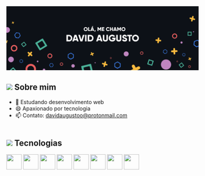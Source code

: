 
<img href="" src="bannerr.png">

<h2><img src="https://media.giphy.com/media/2Wg89Ea84IMmkxMngo/giphy.gif" height="20"> Sobre mim</h2>



- 🌱 Estudando desenvolvimento web
- 😄 Apaxionado por tecnologia
- 📫 Contato: davidaugustoo@protonmail.com
<br></br>

<h2><img src="https://media.giphy.com/media/VdoIFLsMIlwzfKD520/giphy.gif" height="20"> Tecnologias</h2>                                                                                                                       

<div>
 <img src="https://cdn.jsdelivr.net/gh/devicons/devicon/icons/html5/html5-original.svg" width="40" height="40"/>  
 <img src="https://cdn.jsdelivr.net/gh/devicons/devicon/icons/css3/css3-original.svg" width="40" height="40"/> 
 <img src="https://cdn.jsdelivr.net/gh/devicons/devicon/icons/javascript/javascript-original.svg" width="40" height="40"/>
 <img src="https://cdn.jsdelivr.net/gh/devicons/devicon/icons/typescript/typescript-original.svg" width="40" height="40" />
 <img src="https://cdn.jsdelivr.net/gh/devicons/devicon/icons/nodejs/nodejs-original.svg" width="40" height="40" />
<img src="https://cdn.jsdelivr.net/gh/devicons/devicon/icons/react/react-original.svg" width="40" height="40" />
 <img src="https://cdn.jsdelivr.net/gh/devicons/devicon/icons/git/git-original.svg" width="40" height="40"/>  
 <img src="https://cdn.jsdelivr.net/gh/devicons/devicon/icons/vscode/vscode-original.svg" width="40" height="40"/> 

    
</div>




<!--
**pratik-kale20/pratik-kale20** is a ✨ _special_ ✨ repository because its `README.md` (this file) appears on your GitHub profile.

Here are some ideas to get you started:

- 🔭 I’m currently working on ...
- 🌱 I’m currently learning ...
- 👯 I’m looking to collaborate on ...
- 🤔 I’m looking for help with ...
- 💬 Ask me about ...
- 📫 How to reach me: ...
- 😄 Pronouns: ...
- ⚡ Fun fact: ...
-->
